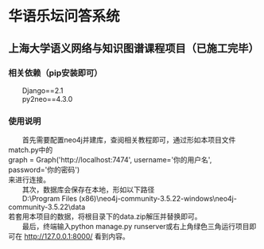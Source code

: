 # 华语乐坛问答系统
## 上海大学语义网络与知识图谱课程项目（已施工完毕）
### 相关依赖（pip安装即可）
&emsp;&emsp;Django==2.1<br>
&emsp;&emsp;py2neo==4.3.0
### 使用说明
&emsp;&emsp;首先需要配置neo4j并建库，查阅相关教程即可，通过形如本项目文件match.py中的<br>
graph = Graph('http://localhost:7474', username='你的用户名', password='你的密码')<br>
来进行连接。<br>
&emsp;&emsp;其次，数据库会保存在本地，形如以下路径<br>
&emsp;&emsp;D:\Program Files (x86)\neo4j-community-3.5.22-windows\neo4j-community-3.5.22\data<br>
若套用本项目的数据，将根目录下的data.zip解压并替换即可。<br>
&emsp;&emsp;最后，终端输入python manage.py runserver或右上角绿色三角运行项目即可在 http://127.0.0.1:8000/ 看到内容。
